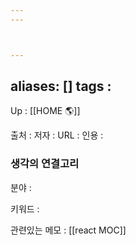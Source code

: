 ```yaml
---
---



---
```

aliases: []
tags : 
---
Up : [[HOME 🌎]]

출처 :
저자 :
URL : 
인용 : 


### 생각의 연결고리
분야 :

키워드 :

관련있는 메모 : [[react MOC]]
